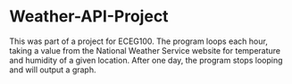 # Weather-API-Project
This was part of a project for ECEG100. The program loops each hour, taking a value from the National Weather Service website for temperature and humidity of a given location. After one day, the program stops looping and will output a graph. 
